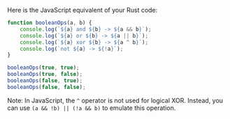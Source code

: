 Here is the JavaScript equivalent of your Rust code:

```javascript
function booleanOps(a, b) {
    console.log(`${a} and ${b} -> ${a && b}`);
    console.log(`${a} or ${b} -> ${a || b}`);
    console.log(`${a} xor ${b} -> ${a ^ b}`);
    console.log(`not ${a} -> ${!a}`);
}

booleanOps(true, true);
booleanOps(true, false);
booleanOps(false, true);
booleanOps(false, false);
```
Note: In JavaScript, the `^` operator is not used for logical XOR. Instead, you can use `(a && !b) || (!a && b)` to emulate this operation.
